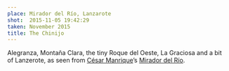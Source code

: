 ```yaml
---
place: Mirador del Río, Lanzarote
shot:  2015-11-05 19:42:29
taken: November 2015
title: The Chinijo
---
```


Alegranza, Montaña Clara, the tiny Roque del Oeste, La Graciosa and a bit of Lanzerote, as seen from [César Manrique](https://en.wikipedia.org/wiki/C%C3%A9sar_Manrique)’s [Mirador del Río](https://en.wikipedia.org/wiki/Mirador_del_R%C3%ADo).
